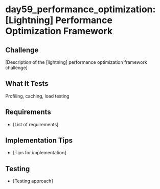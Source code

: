 # day59_performance_optimization: [Lightning] Performance Optimization Framework

## Challenge
[Description of the [lightning] performance optimization framework challenge]

## What It Tests
Profiling, caching, load testing

## Requirements
- [List of requirements]

## Implementation Tips
- [Tips for implementation]

## Testing
- [Testing approach]
